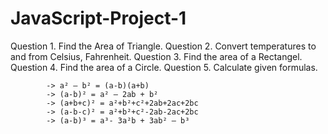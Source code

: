 # JavaScript-Project-1
Question 1. Find the Area of Triangle.
Question 2. Convert temperatures to and from Celsius, Fahrenheit.
Question 3. Find the area of a Rectangel.
Question 4. Find the area of a Circle.
Question 5. Calculate given formulas.

            -> a² – b² = (a-b)(a+b)
            -> (a-b)² = a² – 2ab + b² 
            -> (a+b+c)² = a²+b²+c²+2ab+2ac+2bc
            -> (a-b-c)² = a²+b²+c²-2ab-2ac+2bc 
            -> (a-b)³ = a³- 3a²b + 3ab² – b³

